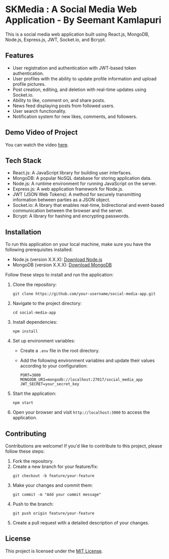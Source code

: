 # SKMedia : A Social Media Web Application - By Seemant Kamlapuri

This is a social media web application built using React.js, MongoDB, Node.js, Express.js, JWT, Socket.io, and Bcrypt.

## Features

- User registration and authentication with JWT-based token authentication.
- User profiles with the ability to update profile information and upload profile pictures.
- Post creation, editing, and deletion with real-time updates using Socket.io.
- Ability to like, comment on, and share posts.
- News feed displaying posts from followed users.
- User search functionality.
- Notification system for new likes, comments, and followers.

## Demo Video of Project
You can watch the video [here]([https://example.com/path/to/your/video.mp4](https://drive.google.com/file/d/1XSw10fZKGeccsgOB5XmZOXLHEdurbMYX/view?usp=drive_link)).

## Tech Stack

- React.js: A JavaScript library for building user interfaces.
- MongoDB: A popular NoSQL database for storing application data.
- Node.js: A runtime environment for running JavaScript on the server.
- Express.js: A web application framework for Node.js.
- JWT (JSON Web Tokens): A method for securely transmitting information between parties as a JSON object.
- Socket.io: A library that enables real-time, bidirectional and event-based communication between the browser and the server.
- Bcrypt: A library for hashing and encrypting passwords.

## Installation

To run this application on your local machine, make sure you have the following prerequisites installed:

- Node.js (version X.X.X): [Download Node.js](https://nodejs.org/)
- MongoDB (version X.X.X): [Download MongoDB](https://www.mongodb.com/)

Follow these steps to install and run the application:

1. Clone the repository:

   ```
   git clone https://github.com/your-username/social-media-app.git
   ```

2. Navigate to the project directory:

   ```
   cd social-media-app
   ```

3. Install dependencies:

   ```
   npm install
   ```

4. Set up environment variables:

   - Create a `.env` file in the root directory.
   - Add the following environment variables and update their values according to your configuration:

     ```
     PORT=3000
     MONGODB_URI=mongodb://localhost:27017/social_media_app
     JWT_SECRET=your_secret_key
     ```

5. Start the application:

   ```
   npm start
   ```

6. Open your browser and visit `http://localhost:3000` to access the application.

## Contributing

Contributions are welcome! If you'd like to contribute to this project, please follow these steps:

1. Fork the repository.
2. Create a new branch for your feature/fix:
   ```
   git checkout -b feature/your-feature
   ```
3. Make your changes and commit them:
   ```
   git commit -m "Add your commit message"
   ```
4. Push to the branch:
   ```
   git push origin feature/your-feature
   ```
5. Create a pull request with a detailed description of your changes.

## License

This project is licensed under the [MIT License](https://opensource.org/licenses/MIT).
